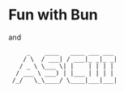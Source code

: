 # Fun with Bun

and

```
     _    ____   ____ ___ ___
    / \  / ___| / ___|_ _|_ _|
   / _ \ \___ \| |    | | | |
  / ___ \ ___) | |___ | | | |
 /_/   \_\____/ \____|___|___|

```
